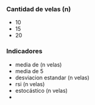 ### Cantidad de velas (n)
- 10
- 15
- 20

### Indicadores
- media de (n velas)
- media de 5
- desviacion estandar (n velas)
- rsi (n velas)
- estocástico (n velas)
- 
